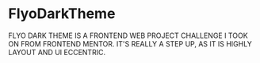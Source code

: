 # FlyoDarkTheme

FLYO DARK THEME IS A FRONTEND WEB PROJECT CHALLENGE I TOOK ON FROM FRONTEND MENTOR. IT'S REALLY A STEP UP, AS IT IS HIGHLY LAYOUT AND UI ECCENTRIC. 

